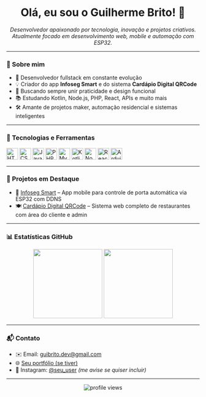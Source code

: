 <h1 align="center">Olá, eu sou o Guilherme Brito! 👋</h1>

<p align="center">
  <i>Desenvolvedor apaixonado por tecnologia, inovação e projetos criativos.</i><br/>
  <i>Atualmente focado em desenvolvimento web, mobile e automação com ESP32.</i>
</p>

---

### 🚀 Sobre mim

- 🔧 Desenvolvedor fullstack em constante evolução
- 💡 Criador do app **Infoseg Smart** e do sistema **Cardápio Digital QRCode**
- 🎯 Buscando sempre unir praticidade e design funcional
- 📚 Estudando Kotlin, Node.js, PHP, React, APIs e muito mais
- 🛠️ Amante de projetos maker, automação residencial e sistemas inteligentes

---

### 🧰 Tecnologias e Ferramentas

<p align="left">
  <img src="https://cdn.jsdelivr.net/gh/devicons/devicon/icons/html5/html5-original.svg" height="30" alt="HTML5"/>
  <img src="https://cdn.jsdelivr.net/gh/devicons/devicon/icons/css3/css3-original.svg" height="30" alt="CSS3"/>
  <img src="https://cdn.jsdelivr.net/gh/devicons/devicon/icons/javascript/javascript-original.svg" height="30" alt="JavaScript"/>
  <img src="https://cdn.jsdelivr.net/gh/devicons/devicon/icons/php/php-original.svg" height="30" alt="PHP"/>
  <img src="https://cdn.jsdelivr.net/gh/devicons/devicon/icons/mysql/mysql-original.svg" height="30" alt="MySQL"/>
  <img src="https://cdn.jsdelivr.net/gh/devicons/devicon/icons/kotlin/kotlin-original.svg" height="30" alt="Kotlin"/>
  <img src="https://cdn.jsdelivr.net/gh/devicons/devicon/icons/nodejs/nodejs-original.svg" height="30" alt="Node.js"/>
  <img src="https://cdn.jsdelivr.net/gh/devicons/devicon/icons/react/react-original.svg" height="30" alt="React"/>
  <img src="https://cdn.jsdelivr.net/gh/devicons/devicon/icons/arduino/arduino-original.svg" height="30" alt="Arduino"/>
</p>

---

### 📌 Projetos em Destaque

- 📱 [Infoseg Smart](https://github.com/guiihermerosa/infoseg-smart) – App mobile para controle de porta automática via ESP32 com DDNS
- 🍽️ [Cardápio Digital QRCode](https://github.com/guiihermerosa/cardapio-qrcode) – Sistema web completo de restaurantes com área do cliente e admin

---

### 📊 Estatísticas GitHub

<p align="center">
  <img src="https://github-readme-stats.vercel.app/api?username=guiihermerosa&show_icons=true&theme=tokyonight" height="180"/>
  <img src="https://github-readme-stats.vercel.app/api/top-langs/?username=guiihermerosa&layout=compact&theme=tokyonight" height="180"/>
</p>

---

### 📬 Contato

- ✉️ Email: guibrito.dev@gmail.com
- 🌐 [Seu portfólio (se tiver)](https://seusite.com)
- 📱 Instagram: [@seu_user](https://instagram.com/seu_user) *(me avise se quiser incluir)*

---

<p align="center">
  <img src="https://komarev.com/ghpvc/?username=guiihermerosa&style=flat-square&color=blue" alt="profile views"/>
</p>
